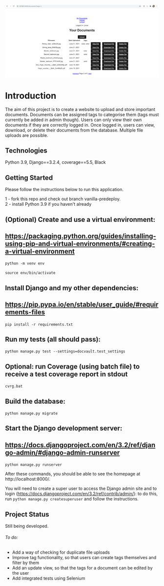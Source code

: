 ![](docvaultcover.png)
# Introduction

The aim of this project is to create a website to upload and store important documents. Documents can be assigned tags to categorise them (tags must currently be added in admin though). Users can only view their own documents if they are correctly logged in. 
Once logged in, users can view, download, or delete their documents from the database. Multiple file uploads are possible.   

## Technologies

Python 3.9, Django==3.2.4, coverage==5.5, Black

## Getting Started

Please follow the instructions below to run this application. 

1 - fork this repo and check out branch vanilla-predeploy.  
2 - install Python 3.9 if you haven't already


## (Optional) Create and use a virtual environment:
## https://packaging.python.org/guides/installing-using-pip-and-virtual-environments/#creating-a-virtual-environment
```python -m venv env```

```source env/bin/activate```

## Install Django and my other dependencies:
## https://pip.pypa.io/en/stable/user_guide/#requirements-files
```pip install -r requirements.txt```

## Run my tests (all should pass):
```python manage.py test --settings=docvault.test_settings```

## Optional: run Coverage (using batch file) to receive a test coverage report in stdout
```cvrg.bat```

## Build the database:
```python manage.py migrate```

## Start the Django development server:
## https://docs.djangoproject.com/en/3.2/ref/django-admin/#django-admin-runserver
```python manage.py runserver```


After these commands, you should be able to see the homepage at http://localhost:8000/.

You will need to create a super user to access the Django admin site and to 
login (https://docs.djangoproject.com/en/3.2/ref/contrib/admin/): to do this, 
run `python manage.py createsuperuser` and follow the instructions.

## Project Status

Still being developed. 
###### To do:

- Add a way of checking for duplicate file uploads
- Improve tag functionality, so that users can create tags themselves and filter by them
- Add an update view, so that the tags for a document can be edited by the user
- Add integrated tests using Selenium

